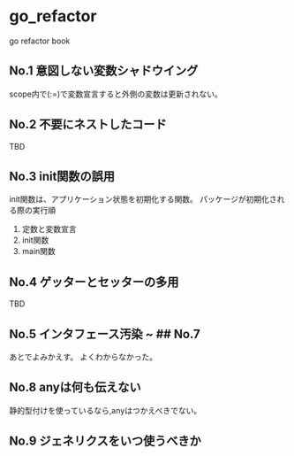 # go_refactor
go refactor book

## No.1 意図しない変数シャドウイング
scope内で(:=)で変数宣言すると外側の変数は更新されない。

## No.2 不要にネストしたコード
TBD

## No.3 init関数の誤用
init関数は、アプリケーション状態を初期化する関数。
パッケージが初期化される際の実行順
1. 定数と変数宣言
2. init関数
3. main関数

## No.4 ゲッターとセッターの多用
TBD

## No.5 インタフェース汚染 ~ ## No.7
あとでよみかえす。
よくわからなかった。

## No.8 anyは何も伝えない
静的型付けを使っているなら,anyはつかえべきでない。

## No.9 ジェネリクスをいつ使うべきか
